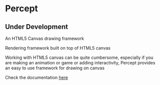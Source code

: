 # Percept
## Under Development
An HTML5 Canvas drawing framework

Rendering framework built on top of HTML5 canvas

Working with HTML5 canvas can be quite cumbersome, especially if you are making an animation or game or adding interactivity, Percept provides an easy to use framework for drawing on canvas

Check the documentation [here](https://saurabh-prosoft.github.io/Percept/)
